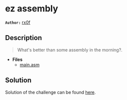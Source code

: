 # ez assembly

**`Author:`** [rx0f](https://github.com/rx0f)

## Description

> What's better than some assembly in the morning?.  




- **Files** 
 	- [main.asm](challenge/main.asm)  





## Solution
Solution of the challenge can be found [here](solution/).
